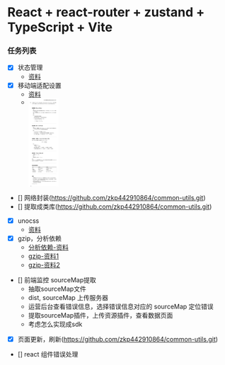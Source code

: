 # React + react-router + zustand + TypeScript + Vite

### 任务列表

- [x] 状态管理
    - [资料](https://awesomedevin.github.io/zustand-vue/docs/introduce/start/zustand)
- [x] 移动端适配设置
    - [资料](https://blog.csdn.net/weixin_57677300/article/details/129164050)
    - <img src="md/QQ截图20241015103017.png" height="200" alt="window.devicePixelRatio" style="vertical-align:top;" />
- [] 网络封装(https://github.com/zkp442910864/common-utils.git)
- [] 提取成类库(https://github.com/zkp442910864/common-utils.git)
- [x] unocss
    - [资料](https://unocss.dev/integrations/vite)
- [x] gzip，分析依赖
    - [分析依赖-资料](https://www.mulingyuer.com/archives/1033/)
    - [gzip-资料1](https://github.com/nonzzz/vite-plugin-compression)
    - [gzip-资料2](https://github.com/KusStar/vite-bundle-visualizer)
- [] 前端监控 sourceMap提取
    - 抽取sourceMap文件
    - dist, sourceMap 上传服务器
    - 运营后台查看错误信息，选择错误信息对应的 sourceMap 定位错误
    - 提取sourceMap插件，上传资源插件，查看数据页面
    - 考虑怎么实现成sdk
- [x] 页面更新，刷新(https://github.com/zkp442910864/common-utils.git)
- [] react 组件错误处理
